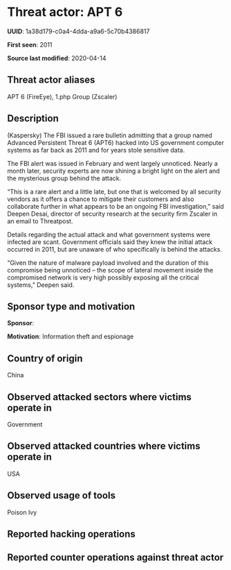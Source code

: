 # Threat actor: APT 6

**UUID**: 1a38d179-c0a4-4dda-a9a6-5c70b4386817

**First seen**: 2011

**Source last modified**: 2020-04-14

## Threat actor aliases

APT 6 (FireEye), 1.php Group (Zscaler)

## Description

(Kaspersky) The FBI issued a rare bulletin admitting that a group named Advanced Persistent Threat 6 (APT6) hacked into US government computer systems as far back as 2011 and for years stole sensitive data.

The FBI alert was issued in February and went largely unnoticed. Nearly a month later, security experts are now shining a bright light on the alert and the mysterious group behind the attack.

“This is a rare alert and a little late, but one that is welcomed by all security vendors as it offers a chance to mitigate their customers and also collaborate further in what appears to be an ongoing FBI investigation,” said Deepen Desai, director of security research at the security firm Zscaler in an email to Threatpost.

Details regarding the actual attack and what government systems were infected are scant. Government officials said they knew the initial attack occurred in 2011, but are unaware of who specifically is behind the attacks.

“Given the nature of malware payload involved and the duration of this compromise being unnoticed – the scope of lateral movement inside the compromised network is very high possibly exposing all the critical systems,” Deepen said.

## Sponsor type and motivation

**Sponsor**: 

**Motivation**: Information theft and espionage


## Country of origin

China

## Observed attacked sectors where victims operate in

Government

## Observed attacked countries where victims operate in

USA

## Observed usage of tools

Poison Ivy

## Reported hacking operations



## Reported counter operations against threat actor





